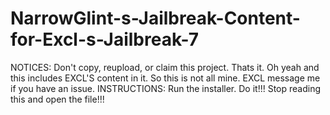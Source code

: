 # NarrowGlint-s-Jailbreak-Content-for-Excl-s-Jailbreak-7
NOTICES:
Don't copy, reupload, or claim this project.
Thats it.
Oh yeah and this includes EXCL'S content in it. So this is not all mine. EXCL message me if you have an issue.
INSTRUCTIONS:
Run the installer.
Do it!!! Stop reading this and open the file!!!

